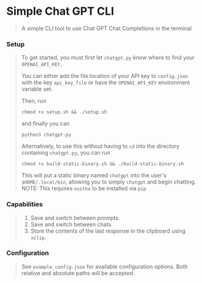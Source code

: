 # Simple Chat GPT CLI
> A simple CLI tool to use Chat GPT Chat Completions in the terminal

### Setup
> To get started, you must first let `chatgpt.py` know where to find your `OPENAI_API_KEY`. 
>
> You can either add the file location of your API key to `config.json` with the key `api_key_file`
> or have the `OPENAI_API_KEY` environment variable set. 
>
> Then, run
> ```
> chmod +x setup.sh && ./setup.sh
> ``````
> and finally you can
> ```
> python3 chatgpt.py
> ``````
>
> Alternatively, to use this without having to `cd` into the directory containing `chatgpt.py`,
> you can run
> ```
> chmod +x build-static-binary.sh && ./build-static-binary.sh
> ``````
> This will put a static binary named `chatgpt` into the user's `$HOME/.local/bin`, allowing
> you to simply `chatgpt` and begin chatting.
> NOTE: This requires `nuitka` to be installed via `pip`

### Capabilities
> 1. Save and switch between prompts.
> 2. Save and switch between chats.
> 3. Store the contents of the last response in the clipboard using `xclip`.

### Configuration
> See `example_config.json` for available configuration options.
> Both relative and absolute paths will be accepted.

